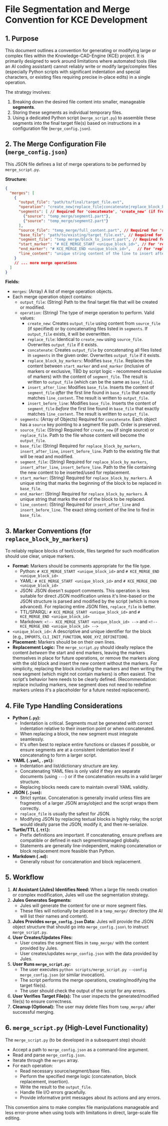 # File Segmentation and Merge Convention for KCE Development

## 1. Purpose

This document outlines a convention for generating or modifying large or complex files within the Knowledge-CAD-Engine (KCE) project. It is primarily designed to work around limitations where automated tools (like an AI coding assistant) cannot reliably write or modify large/complex files (especially Python scripts with significant indentation and special characters, or existing files requiring precise in-place edits) in a single operation.

The strategy involves:
1.  Breaking down the desired file content into smaller, manageable **segments**.
2.  Storing these segments as individual temporary files.
3.  Using a dedicated Python script (`merge_script.py`) to assemble these segments into the final target file(s) based on instructions in a configuration file (`merge_config.json`).

## 2. The Merge Configuration File (`merge_config.json`)

This JSON file defines a list of merge operations to be performed by `merge_script.py`.

**Structure:**

```json
{
  "merges": [
    {
      "output_file": "path/to/final/target_file.ext",
      "operation": "create_new|replace_file|concatenate|replace_block_by_markers|insert_after_line|insert_before_line",
      "segments": [ // Required for 'concatenate', 'create_new' (if from multiple segments)
        {"source": "temp_merge/segment1.part"},
        {"source": "temp_merge/segment2.part"}
      ],
      "source_file": "temp_merge/full_content.part", // Required for 'replace_file', or for 'create_new' if single source
      "base_file": "path/to/existing/target_file.ext", // Required for 'replace_block_by_markers', 'insert_after_line', 'insert_before_line'
      "segment_file": "temp_merge/block_to_insert.part", // Required for 'replace_block_by_markers', 'insert_after_line', 'insert_before_line'
      "start_marker": "# KCE_MERGE_START <unique_block_id>", // For 'replace_block_by_markers'
      "end_marker": "# KCE_MERGE_END <unique_block_id>",   // For 'replace_block_by_markers'
      "line_content": "unique string content of the line to insert after/before" // For 'insert_after_line', 'insert_before_line'
    }
    // ... more merge operations
  ]
}
```

**Fields:**

*   `merges`: (Array) A list of merge operation objects.
*   Each merge operation object contains:
    *   `output_file`: (String) Path to the final target file that will be created or modified.
    *   `operation`: (String) The type of merge operation to perform. Valid values:
        *   `create_new`: Creates `output_file` using content from `source_file` (if specified) or by concatenating files listed in `segments`. If `output_file` exists, it will be overwritten.
        *   `replace_file`: Identical to `create_new` using `source_file`. Overwrites `output_file` if it exists.
        *   `concatenate`: Creates `output_file` by concatenating all files listed in `segments` in the given order. Overwrites `output_file` if it exists.
        *   `replace_block_by_markers`: Modifies `base_file`. Replaces the content between `start_marker` and `end_marker` (inclusive of markers or exclusive, TBD by script logic - recommend exclusive of markers) with the content of `segment_file`. The result is written to `output_file` (which can be the same as `base_file`).
        *   `insert_after_line`: Modifies `base_file`. Inserts the content of `segment_file` *after* the first line found in `base_file` that exactly matches `line_content`. The result is written to `output_file`.
        *   `insert_before_line`: Modifies `base_file`. Inserts the content of `segment_file` *before* the first line found in `base_file` that exactly matches `line_content`. The result is written to `output_file`.
    *   `segments`: (Array of Objects) Required for `concatenate`. Each object has a `source` key pointing to a segment file path. Order is preserved.
    *   `source_file`: (String) Required for `create_new` (if single source) or `replace_file`. Path to the file whose content will become the `output_file`.
    *   `base_file`: (String) Required for `replace_block_by_markers`, `insert_after_line`, `insert_before_line`. Path to the existing file that will be read and modified.
    *   `segment_file`: (String) Required for `replace_block_by_markers`, `insert_after_line`, `insert_before_line`. Path to the file containing the new content to be inserted/used for replacement.
    *   `start_marker`: (String) Required for `replace_block_by_markers`. A unique string that marks the beginning of the block to be replaced in `base_file`.
    *   `end_marker`: (String) Required for `replace_block_by_markers`. A unique string that marks the end of the block to be replaced.
    *   `line_content`: (String) Required for `insert_after_line` and `insert_before_line`. The exact string content of the line to find in `base_file`.

## 3. Marker Conventions (for `replace_block_by_markers`)

To reliably replace blocks of text/code, files targeted for such modification should use clear, unique markers.

*   **Format:** Markers should be comments appropriate for the file type.
    *   Python: `# KCE_MERGE_START <unique_block_id>` and `# KCE_MERGE_END <unique_block_id>`
    *   YAML: `# KCE_MERGE_START <unique_block_id>` and `# KCE_MERGE_END <unique_block_id>`
    *   JSON: JSON doesn't support comments. This operation is less suitable for direct JSON modification unless it's line-based or the JSON structure is parsed and modified by the script (which is more advanced). For replacing entire JSON files, `replace_file` is better.
    *   TTL/SPARQL: `# KCE_MERGE_START <unique_block_id>` and `# KCE_MERGE_END <unique_block_id>`
    *   Markdown: `<!-- KCE_MERGE_START <unique_block_id> -->` and `<!-- KCE_MERGE_END <unique_block_id> -->`
*   `<unique_block_id>`: A descriptive and unique identifier for the block (e.g., `IMPORTS`, `CLI_INIT_FUNCTION`, `NODE_XYZ_DEFINITION`).
*   **Placement:** Markers should be on their own lines.
*   **Replacement Logic:** The `merge_script.py` should ideally replace the content *between* the start and end markers, leaving the markers themselves in place for future operations, or remove the markers along with the old block and insert the new content without the markers. For simplicity, replacing the block *including* the markers and then writing the new segment (which might not contain markers) is often easiest. The script's behavior here needs to be clearly defined. (Recommendation: replace including markers, new segment does not need to redefine markers unless it's a placeholder for a future nested replacement).

## 4. File Type Handling Considerations

*   **Python (`.py`):**
    *   Indentation is critical. Segments must be generated with correct indentation relative to their insertion point or when concatenated.
    *   When replacing a block, the new segment must integrate seamlessly.
    *   It's often best to replace entire functions or classes if possible, or ensure segments are at a consistent indentation level if concatenating to form a larger script.
*   **YAML (`.yaml`, `.yml`):**
    *   Indentation and list/dictionary structure are key.
    *   Concatenating YAML files is only valid if they are separate documents (using `---`) or if the concatenation results in a valid larger structure.
    *   Replacing blocks needs care to maintain overall YAML validity.
*   **JSON (`.json`):**
    *   Strict syntax. Concatenation is generally invalid unless files are fragments of a larger JSON array/object and the script wraps them correctly.
    *   `replace_file` is usually the safest for JSON.
    *   Modifying JSON by replacing textual blocks is highly risky; the script would ideally parse the JSON, modify it, and then re-serialize.
*   **Turtle/TTL (`.ttl`):**
    *   Prefix definitions are important. If concatenating, ensure prefixes are compatible or defined in each segment/managed globally.
    *   Statements are generally line-independent, making concatenation or block replacement more feasible than Python.
*   **Markdown (`.md`):**
    *   Generally robust for concatenation and block replacement.

## 5. Workflow

1.  **AI Assistant (Jules) Identifies Need:** When a large file needs creation or complex modification, Jules will use the segmentation strategy.
2.  **Jules Generates Segments:**
    *   Jules will generate the content for one or more segment files.
    *   These files will notionally be placed in a `temp_merge/` directory (the AI will list their names and content).
3.  **Jules Provides `merge_config.json` Data:** Jules will provide the JSON object structure that should go into `merge_config.json\` to instruct `merge_script.py`.
4.  **User Creates/Updates Files:**
    *   User creates the segment files in `temp_merge/` with the content provided by Jules.
    *   User creates/updates `merge_config.json` with the data provided by Jules.
5.  **User Runs `merge_script.py`:**
    *   The user executes `python scripts/merge_script.py --config merge_config.json` (or similar invocation).
    *   The script performs the merge operations, creating/modifying the target file(s).
    *   The user should check the output of the script for any errors.
6.  **User Verifies Target File(s):** The user inspects the generated/modified file(s) to ensure correctness.
7.  **Cleanup (Optional):** The user may delete files from `temp_merge/` after successful merging.

## 6. `merge_script.py` (High-Level Functionality)

The `merge_script.py` (to be developed in a subsequent step) should:
*   Accept a path to `merge_config.json` as a command-line argument.
*   Read and parse `merge_config.json`.
*   Iterate through the `merges` array.
*   For each operation:
    *   Read necessary source/segment/base files.
    *   Perform the specified merge logic (concatenation, block replacement, insertion).
    *   Write the result to the `output_file`.
    *   Handle file I/O errors gracefully.
    *   Provide informative print messages about its actions and any errors.

This convention aims to make complex file manipulations manageable and less error-prone when using tools with limitations in direct, large-scale file editing.
